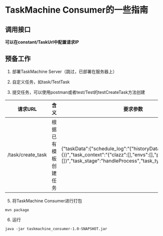 # TaskMachine Consumer的一些指南

## 调用接口

**可以在constant/TaskUrl中配置请求IP**

## 预备工作

1. 部署TaskMachine Server（跳过，已部署在服务器上）

2. 自定义任务，如task/TestTask

3. 提交任务，可以使用postman或者test/Test的testCreateTask方法创建

|请求URL|含义|要求参数|
|------|---|-------|
|/task/create_task|根据已有模板创建任务|{"taskData":{"schedule_log":"{"historyDatas":[],"lastData":{}}","task_context":"{"clazz":[],"envs":[],"params":[]}","task_stage":"handleProcess","task_type":"","user_id":""}}|

5. 将TaskMachine Consumer进行打包

```shell
mvn package
```

6. 运行

```shell
java -jar taskmachine_consumer-1.0-SNAPSHOT.jar
```

